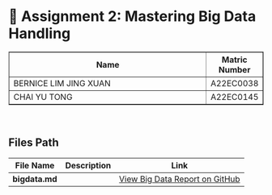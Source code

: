 # 📘 Assignment 2: Mastering Big Data Handling

<table border="solid" align="center">
  <tr>
    <th>Name</th>
    <th>Matric Number</th>
  </tr>
  <tr>
    <td width=80%>BERNICE LIM JING XUAN<d>
      <td>A22EC0038</td>
  </tr>
  <tr>
    <td width=80%>CHAI YU TONG</td>
    <td>A22EC0145</td>
  </tr>
</table>
<br>

## Files Path
| File Name                     | Description                                | Link |
|------------------------------|--------------------------------------------|------|
|**bigdata.md**||[View Big Data Report on GitHub](https://github.com/drshahizan/HPDP/blob/main/2425/assignment/A2/bdm/LCLY/big_data.md)|

